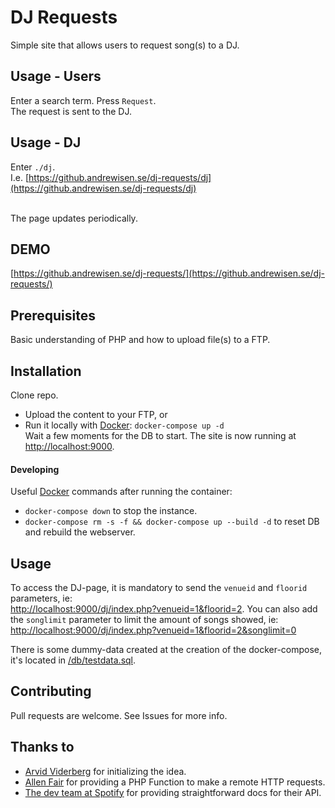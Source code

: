 # DJ Requests
Simple site that allows users to request song(s) to a DJ.

## Usage - Users
Enter a search term. Press ```Request```.<br>
The request is sent to the DJ.

## Usage - DJ
Enter ```./dj```.<br>
I.e. [https://github.andrewisen.se/dj-requests/dj](https://github.andrewisen.se/dj-requests/dj)<br><br>

The page updates periodically.

## DEMO
[https://github.andrewisen.se/dj-requests/](https://github.andrewisen.se/dj-requests/)

## Prerequisites
Basic understanding of PHP and how to upload file(s) to a FTP.

## Installation
Clone repo.
* Upload the content to your FTP, or 
* Run it locally with [Docker](https://docker.com):
```docker-compose up -d```      
Wait a few moments for the DB to start. The site is now running at [http://localhost:9000](http://localhost:9000).

#### Developing
Useful [Docker](https://docker.com) commands after running the container:    
* `docker-compose down` to stop the instance.
* `docker-compose rm -s -f && docker-compose up --build -d` to reset DB and rebuild the webserver.

## Usage
To access the DJ-page, it is mandatory to send the `venueid` and `floorid` parameters, ie:    
[http://localhost:9000/dj/index.php?venueid=1&floorid=2](http://localhost:9000/dj/index.php?venueid=1&floorid=2). You can also add the `songlimit` parameter to limit the amount of songs showed, ie:    
[http://localhost:9000/dj/index.php?venueid=1&floorid=2&songlimit=0](http://localhost:9000/dj/index.php?venueid=1&floorid=2&songlimit=0)

There is some dummy-data created at the creation of the docker-compose, it's located in [/db/testdata.sql](/db/testdata.sql).

## Contributing
Pull requests are welcome. See Issues for more info.

## Thanks to
- [Arvid Viderberg](https://github.com/Aweponken) for initializing the idea.
- [Allen Fair](https://gist.github.com/afair/a7c7adc52b7b49bf362935e665a87633) for providing a PHP Function to make a remote HTTP requests.
- [The dev team at Spotify](https://developer.spotify.com/documentation/web-api/reference/search/search/) for providing straightforward docs for their API.